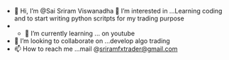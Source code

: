 - 👋 Hi, I’m @Sai Sriram Viswanadha
👀 I’m interested in ...Learning coding and to start writing python scritpts for my trading purpose
- - 🌱 I’m currently learning ... on youtube
- 💞️ I’m looking to collaborate on ...develop algo trading
- 📫 How to reach me ...mail @sriramfxtrader@gmail.com

<!---
sriramfxtrader/sriramfxtrader is a ✨ special ✨ repository because its `README.md` (this file) appears on your GitHub profile.
You can click the Preview link to take a look at your changes.
--->
